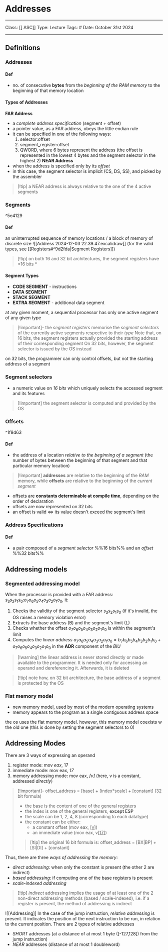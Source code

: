 # Addresses
___
Class: [[ ASC]]
Type: Lecture
Tags: # 
Date: October 31st 2024
___

## Definitions
### Addresses
#### Def
- no. of consecutive **bytes** from the *beginning of the RAM memory* to the beginning of that memory location 
#### Types of Addresses
**FAR Address**
- a *complete address specification* (segment + offset)
- a pointer value, as a FAR address, obeys the little endian rule
- it can be specified in one of the following ways:
	1. selector:offset
	2. segment_register:offset
	3. QWORD, where 6 bytes represent the address (the offset is represented in the lowest 4 bytes and the segment selector in the highest 2)
**NEAR Address**
- when the address is specified only by its *offset* 
- in this case, the segment selector is implicit (CS, DS, SS), and picked by the assembler
>[!tip] a NEAR address is always relative to the one of the 4 active segments
### Segments

^5e4129

#### Def
an uninterrupted sequence of memory locations / a block of memory of discrete size
![[Address 2024-12-03 22.39.47.excalidraw]]
(for the valid types, see [[Registers#^9d2fda|Segment Registers]])
	
>[!tip] on both 16 and 32 bit architectures, the segment registers have *16 bits *
#### Segment Types
- **CODE SEGMENT** - instructions
- **DATA SEGMENT** 
- **STACK SEGMENT**
- **EXTRA SEGMENT** - additional data segment

at any given moment, a sequential processor has only one active segment of any given type 
> [!important]- the *segment registers* memorise the *segment selectors* of the currently active segments respective to their *type* 
> Note that, on 16 bits, the segment registers actually provided the starting address of their corresponding segment
  On 32 bits, however, the segment selector is issued by the OS instead

on 32 bits, the programmer can only control offsets, but not the starting address of a segment

### Segment selectors 
- a numeric value on *16 bits* which uniquely selects the accessed segment and its features
>[!important] the segment selector is computed and provided by the OS

### Offsets

^1f8d63

#### Def
- the address of a location *relative to the beginning of a segment* (the number of bytes between the beginning of that segment and that particular memory location)

>[!important] **addresses** are relative to the beginning of the *RAM* memory, while **offsets** are relative to the beginning of the *current segment*
- offsets are **constants determinable at compile time**, depending on the order of declaration
- offsets are now represented on 32 bits
- an offset is valid $\iff$ its value doesn't exceed the segment's limit
### Address Specifications
#### Def
- a pair composed of a *segment selector* %%16 bits%% and an *offset* %%32 bits%%

## Addressing models
### Segmented addressing model
When the processor is provided with a FAR address: $s_3s_2s_1s_0$:$o_7o_6o_5o_4o_3o_2o_1o_0$, it:
1. Checks the validity of the segment selector $s_3s_2s_1s_0$ (if it's invalid, the OS raises a memory violation error)
2. Extracts the base address (B) and the segment's limit (L)
3. Checks whether the offset $o_7o_6o_5o_4o_3o_2o_1o_0$ is within the segment's limit 
4. Computes the *linear address* $a_7a_6a_5a_4a_3a_2a_1a_0 = b_7b_6b_5b_4b_3b_2b_1b_0 + o_7o_6o_5o_4o_3o_2o_1o_0$ in the **ADR** component of the *BIU* 
>[!warning] the linear address is never stored directly or made available to the programmer. It is needed only for accessing an operand and dereferencing it. Afterwards, it is deleted

>[!tip] note how, on 32 bit architecture, the base address of a segment is protected by the OS
### Flat memory model
- new memory model, used by most of the modern operating systems
- memory appears to the program as a single contiguous address space

the os uses the flat memory model. however, this memory model coexists w the old one (this is done by setting the segment selectors to 0)

## Addressing Modes
There are 3 ways of expressing an operand
1. register mode: mov *eax*, 17
2. immediate mode: mov eax, *17*
3. memory addressing mode: mov eax, *\[v]* (here, v is a constant, addressed *directly*)
 >[!important]- offset_address = \[base] + \[index\*scale] + \[constant] (32 bit formula)
>- the base is the content of one of the general registers 
>- the index is one of the general registers, **except ESP**
>- the scale can be 1, 2, 4, 8 (corresponding to each datatype)
>- the constant can be either:
>	- a constant offset (mov eax, <u>[v]</u>)
>	- an immediate value (mov eax, v[<u>17</u>])
>>[!tip] the original 16 bit formula is: offset_address = \[BX|BP] + \[SI|DI] + \[constant] 

Thus, there are three *ways of addressing the memory*:
- *direct addressing*: when only the constant is present (the other 2 are indirect)
- *based addressing*: if computing one of the base registers is present 
- *scale-indexed addressing* 
>[!tip] *indirect* addressing implies the usage of at least one of the 2 non-direct addressing methods (based / scale-indexed), i.e. if a register is present, the method of addressing is indirect

![[Addressing]]
In the case of the jump instruction, *relative addressing* is present. It indicates the position of the next instruction to be run, in relation to the current position. There are 2 types of relative addresses
- *SHORT* addresses (at a distance of at most 1 byte (\[-127,128]) from the jump instruction)
- *NEAR* addresses (distance of at most 1 doubleword)